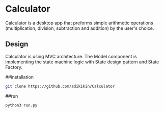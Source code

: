 # Calculator

Calculator is a desktop app that preforms simple arithmetic operations (multiplication, division, subtraction and addition) by the user's choice.

## Design
Calculator is using MVC architecture. The Model component is implementing the state machine logic with State design pattern and State Factory.

##installation
```bash
git clone https://github.com/adikikin/Calculator
```
##run
```bash
python3 run.py
```
